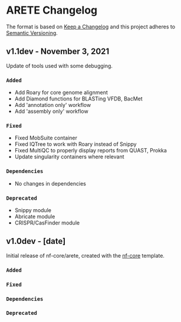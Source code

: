 # ARETE Changelog

The format is based on [Keep a Changelog](https://keepachangelog.com/en/1.0.0/)
and this project adheres to [Semantic Versioning](https://semver.org/spec/v2.0.0.html).
## v1.1dev - November 3, 2021
Update of tools used with some debugging.

### `Added`
- Add Roary for core genome alignment
- Add Diamond functions for BLASTing VFDB, BacMet
- Add 'annotation only' workflow 
- Add 'assembly only' workflow

### `Fixed`
- Fixed MobSuite container
- Fixed IQTree to work with Roary instead of Snippy
- Fixed MultiQC to properly display reports from QUAST, Prokka
- Update singularity containers where relevant

### `Dependencies`
- No changes in dependencies

### `Deprecated`
- Snippy module
- Abricate module
- CRISPR/CasFinder module

## v1.0dev - [date]

Initial release of nf-core/arete, created with the [nf-core](https://nf-co.re/) template.

### `Added`

### `Fixed`

### `Dependencies`

### `Deprecated`
